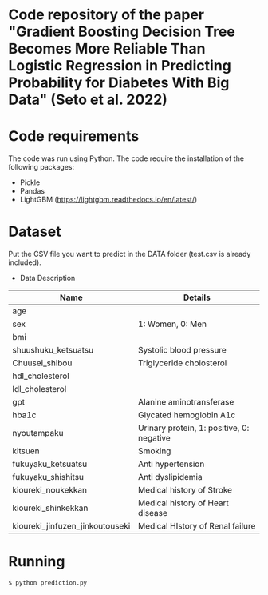 # Code repository of the paper "Gradient Boosting Decision Tree Becomes More Reliable Than Logistic Regression in Predicting Probability for Diabetes With Big Data" (Seto et al. 2022) 

# Code requirements
The code was run using Python. The code require the installation of the following packages:

- Pickle
- Pandas
- LightGBM (https://lightgbm.readthedocs.io/en/latest/)

# Dataset
Put the CSV file you want to predict in the DATA folder (test.csv is already included).

- Data Description

|Name|Details|
|---|---|
|age| |
|sex|1: Women, 0: Men|
|bmi| |
|shuushuku_ketsuatsu| Systolic blood pressure|
|Chuusei_shibou| Triglyceride cholosterol|
|hdl_cholesterol| |
|ldl_cholesterol| |
|gpt| Alanine aminotransferase|
|hba1c| Glycated hemoglobin A1c|
|nyoutampaku| Urinary protein, 1: positive, 0: negative|
|kitsuen| Smoking|
|fukuyaku_ketsuatsu| Anti hypertension|
|fukuyaku_shishitsu| Anti dyslipidemia|
|kioureki_noukekkan| Medical history of Stroke|
|kioureki_shinkekkan| Medical history of Heart disease|
|kioureki_jinfuzen_jinkoutouseki| Medical HIstory of Renal failure|

# Running
```
$ python prediction.py
```
